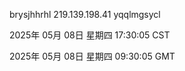 brysjhhrhl 219.139.198.41 yqqlmgsycl

2025年 05月 08日 星期四 17:30:05 CST

2025年 05月 08日 星期四 09:30:05 GMT
